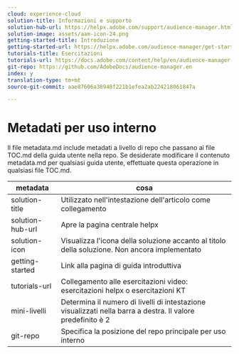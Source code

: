 ```yaml
---
cloud: experience-cloud
solution-title: Informazioni e supporto
solution-hub-url: https://helpx.adobe.com/support/audience-manager.html
solution-image: assets/aam-icon-24.png
getting-started-title: Introduzione
getting-started-url: https://helpx.adobe.com/audience-manager/get-started.html
tutorials-title: Esercitazioni
tutorials-url: https://docs.adobe.com/content/help/en/audience-manager-learn/tutorials/overview.html
git-repo: https://github.com/AdobeDocs/audience-manager.en
index: y
translation-type: tm+mt
source-git-commit: aae87606a38948f221b1efea2ab224218061847a

---
```



# Metadati per uso interno

Il file metadata.md include metadati a livello di repo che passano ai file TOC.md della guida utente nella repo. Se desiderate modificare il contenuto metadata.md per qualsiasi guida utente, effettuate questa operazione in qualsiasi file TOC.md.

| metadata | cosa |
|--- |--- |
| solution-title | Utilizzato nell'intestazione dell'articolo come collegamento |
| solution-hub-url | Apre la pagina centrale helpx |
| solution-icon | Visualizza l'icona della soluzione accanto al titolo della soluzione. Non ancora implementato |
| getting-started | Link alla pagina di guida introduttiva |
| tutorials-url | Collegamento alle esercitazioni video: esercitazioni helpx o esercitazioni KT |
| mini-livelli | Determina il numero di livelli di intestazione visualizzati nella barra a destra. Il valore predefinito è 2 |
| git-repo | Specifica la posizione del repo principale per uso interno |
